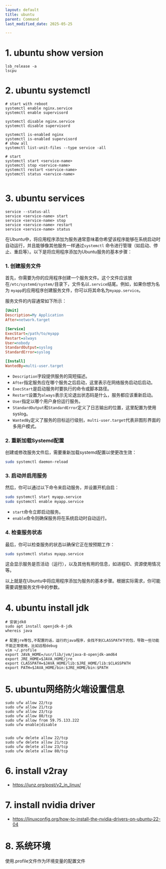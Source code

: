 ```yaml
---
layout: default
title: ubuntu
parent: Command
last_modified_date: 2025-05-25

---
```


# 1. ubuntu show version

```shell
lsb_release -a
lscpu
```

# 2. ubuntu systemctl

```shell
# start with reboot
systemctl enable nginx.service       
systemctl enable supervisord

systemctl disable nginx.service
systemctl disable supervisord

systemctl is-enabled nginx
systemctl is-enabled supervisord
# show all
systemctl list-unit-files --type service -all

# start
systemctl start <service-name>
systemctl stop <service-name>
systemctl restart <service-name>
systemctl status <service-name>


```

# 3. ubuntu services

```shell
service --status-all
service <service-name> start
service <service-name> stop
service <service-name> restart
service <service-name> status

```

在Ubuntu中，将应用程序添加为服务通常意味着你希望该程序能够在系统启动时自动运行，并且能够像其他服务一样通过`systemctl`
命令进行管理（如启动、停止、重启等）。以下是将应用程序添加为Ubuntu服务的基本步骤：

### 1. 创建服务文件

首先，你需要为你的应用程序创建一个服务文件。这个文件应该放在`/etc/systemd/system/`目录下，文件名以`.service`结尾。例如，如果你想为名为
`myapp`的应用程序创建服务文件，你可以将其命名为`myapp.service`。

服务文件的内容通常如下所示：

```ini
[Unit]
Description=My Application
After=network.target

[Service]
ExecStart=/path/to/myapp
Restart=always
User=nobody
StandardOutput=syslog
StandardError=syslog

[Install]
WantedBy=multi-user.target
```

- `Description`字段提供服务的简短描述。
- `After`指定服务应在哪个服务之后启动，这里表示在网络服务启动后启动。
- `ExecStart`是启动服务时要执行的命令或脚本路径。
- `Restart`设置为`always`表示无论退出状态码是什么，服务都应该重新启动。
- `User`指定以哪个用户身份运行服务。
- `StandardOutput`和`StandardError`定义了日志输出的位置，这里配置为使用syslog。
- `WantedBy`定义了服务的目标运行级别，`multi-user.target`代表非图形界面的多用户模式。

### 2. 重新加载Systemd配置

创建或修改服务文件后，需要重新加载systemd配置以使更改生效：

```bash
sudo systemctl daemon-reload
```

### 3. 启动并启用服务

然后，你可以通过以下命令来启动服务，并设置开机自启：

```bash
sudo systemctl start myapp.service
sudo systemctl enable myapp.service
```

- `start`命令立即启动服务。
- `enable`命令则确保服务将在系统启动时自动运行。

### 4. 检查服务状态

最后，你可以检查服务的状态以确保它正在按预期工作：

```bash
sudo systemctl status myapp.service
```

这会显示服务是否活动（运行），以及其他有用的信息，如进程ID、资源使用情况等。

以上就是在Ubuntu中将应用程序添加为服务的基本步骤。根据实际需求，你可能需要调整服务文件中的参数。

# 4. ubuntu install jdk

```shell
# 安装jdk8
sudo apt install openjdk-8-jdk
whereis java

# 配置jre等包,不配置的话，运行的java程序，会找不到CLASSPATH下的包，导致一些功能不能正常使用，比如远程debug
vim ~/.profile
export JAVA_HOME=/usr/lib/jvm/java-8-openjdk-amd64
export JRE_HOME=$JAVA_HOME/jre
export CLASSPATH=$JAVA_HOME/lib:$JRE_HOME/lib:$CLASSPATH
export PATH=$JAVA_HOME/bin:$JRE_HOME/bin:$PATH
```

# 5. ubuntu网络防火端设置信息

```shell
sudo ufw allow 22/tcp
sudo ufw allow 21/tcp
sudo ufw allow 23/tcp
sudo ufw allow 80/tcp
sudo ufw allow from 59.75.133.222
sudo ufw enable|disable


sudo ufw delete allow 22/tcp
sudo ufw delete allow 21/tcp
sudo ufw delete allow 23/tcp
sudo ufw delete allow 80/tcp
```

# 6. install v2ray

- https://junz.org/post/v2_in_linux/

# 7. install nvidia driver

- https://linuxconfig.org/how-to-install-the-nvidia-drivers-on-ubuntu-22-04

# 8. 系统环境

使用.profile文件作为环境变量的配置文件